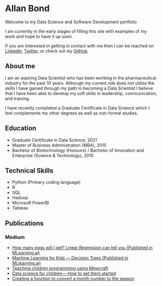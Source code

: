 # Allan Bond

Welcome to my Data Science and Software Development portfolio

I am currently in the early stages of filling this site with examples of my work and hope to have it up soon.

If you are interested in getting in contact with me then I can be reached on [Linkedln](https://www.linkedin.com/in/allanbond/), [Twitter](https://twitter.com/allanjbond), or check out my [GitHub](https://github.com/allan-bond).

## About me

I am an aspiring Data Scientist who has been working in the pharmaceutical industry for the past 10 years. Although my current role does not utilise the skills I have gained through my path to becoming a Data Scientist I believe that I have been able to develop my soft skills in leadership, communication, and training.

I have recently completed a Graduate Certificate in Data Science which I feel complements my other degrees as well as non-formal studies.

## Education

- Graduate Certificate in Data Science, 2021 
- Master of Business Administration (MBA), 2015
- Bachelor of Biotechnology (Honours) / Bachelor of Innovation and Enterprise (Science & Technology), 2010

## Technical Skills
- Python (Primary coding language)
- R
- SQL
- Hadoop 
- Microsoft PowerBI
- Tableau

## Publications

### Medium

- [How many eggs will I get? Linear Regression can tell you (Published in MLearning.ai)](https://medium.com/mlearning-ai/how-many-eggs-will-i-get-linear-regression-can-tell-you-d7d0e5968a4c)
- [Machine Learning for Kids — Decision Trees (Published in MLlearning.ai)](https://medium.com/mlearning-ai/machine-learning-for-kids-decision-trees-db9853dca27d)
- [Teaching children programming using Minecraft](https://allanbond.medium.com/teaching-children-programming-using-minecraft-6a537d38f4dd)
- [Data science for children— How to get them started](https://allanbond.medium.com/machine-learning-for-kids-1f47d656bee0)
- [Creating a function to convert a month number to the season](https://allanbond.medium.com/creating-a-function-to-convert-a-month-number-to-the-season-a40237966ef3)




